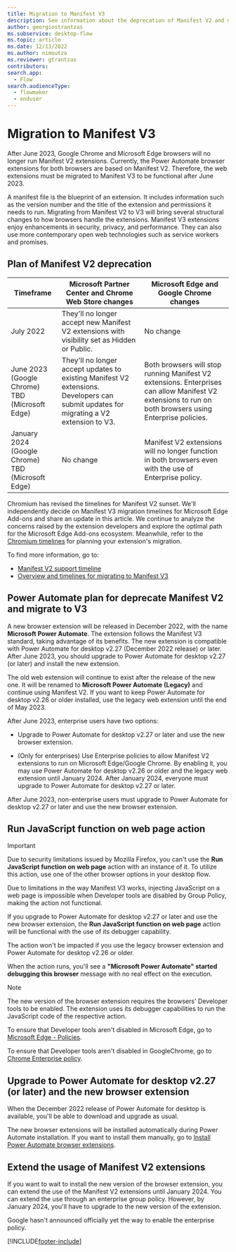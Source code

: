 ```yaml
---
title: Migration to Manifest V3 
description: See information about the deprecation of Manifest V2 and migration to Manifest V3.
author: georgiostrantzas
ms.subservice: desktop-flow
ms.topic: article
ms.date: 12/13/2022
ms.author: nimoutzo
ms.reviewer: gtrantzas
contributors:
search.app: 
  - Flow
search.audienceType: 
  - flowmaker
  - enduser
---
```


# Migration to Manifest V3

After June 2023, Google Chrome and Microsoft Edge browsers will no longer run Manifest V2 extensions. Currently, the Power Automate browser extensions for both browsers are based on Manifest V2. Therefore, the web extensions must be migrated to Manifest V3 to be functional after June 2023.

A manifest file is the blueprint of an extension. It includes information such as the version number and the title of the extension and permissions it needs to run. Migrating from Manifest V2 to V3 will bring several structural changes to how browsers handle the extensions. Manifest V3 extensions enjoy enhancements in security, privacy, and performance. They can also use more contemporary open web technologies such as service workers and promises.

## Plan of Manifest V2 deprecation

| Timeframe | Microsoft Partner Center and Chrome Web Store changes | Microsoft Edge and Google Chrome changes |
|-----------|-------------------------------------------------------|------------------------------------------|
| July 2022 | They'll no longer accept new Manifest V2 extensions with visibility set as Hidden or Public. | No change |
|June 2023 (Google Chrome) <br> TBD (Microsoft Edge) |They'll no longer accept updates to existing Manifest V2 extensions. Developers can submit updates for migrating a V2 extension to V3. |Both browsers will stop running Manifest V2 extensions. Enterprises can allow Manifest V2 extensions to run on both browsers using Enterprise policies. |
|January 2024 (Google Chrome) <br> TBD (Microsoft Edge) |No change | Manifest V2 extensions will no longer function in both browsers even with the use of Enterprise policy. |

Chromium has revised the timelines for Manifest V2 sunset. We'll independently decide on Manifest V3 migration timelines for Microsoft Edge Add-ons and share an update in this article. We continue to analyze the concerns raised by the extension developers and explore the optimal path for the Microsoft Edge Add-ons ecosystem. Meanwhile, refer to the [Chromium timelines](https://developer.chrome.com/docs/extensions/mv3/mv2-sunset) for planning your extension's migration.

To find more information, go to:

- [Manifest V2 support timeline](https://developer.chrome.com/docs/extensions/mv3/mv2-sunset/)
- [Overview and timelines for migrating to Manifest V3](/microsoft-edge/extensions-chromium/developer-guide/manifest-v3)

## Power Automate plan for deprecate Manifest V2 and migrate to V3

A new browser extension will be released in December 2022, with the name **Microsoft Power Automate**. The extension follows the Manifest V3 standard, taking advantage of its benefits. The new extension is compatible with Power Automate for desktop v2.27 (December 2022 release) or later. After June 2023, you should upgrade to Power Automate for desktop v2.27 (or later) and install the new extension.

The old web extension will continue to exist after the release of the new one. It will be renamed to **Microsoft Power Automate (Legacy)** and continue using Manifest V2. If you want to keep Power Automate for desktop v2.26 or older installed, use the legacy web extension until the end of May 2023.  

After June 2023, enterprise users have two options:

- Upgrade to Power Automate for desktop v2.27 or later and use the new browser extension.

- (Only for enterprises) Use Enterprise policies to allow Manifest V2 extensions to run on Microsoft Edge/Google Chrome. By enabling it, you may use Power Automate for desktop v2.26 or older and the legacy web extension until January 2024. After January 2024, everyone must upgrade to Power Automate for desktop v2.27 or later.

After June 2023, non-enterprise users must upgrade to Power Automate for desktop v2.27 or later and use the new browser extension.

## Run JavaScript function on web page action

> [!IMPORTANT]
> Due to security limitations issued by Mozilla Firefox, you can't use the **Run JavaScript function on web page** action with an instance of it. To utilize this action, use one of the other browser options in your desktop flow.

Due to limitations in the way Manifest V3 works, injecting JavaScript on a web page is impossible when Developer tools are disabled by Group Policy, making the action not functional.

If you upgrade to Power Automate for desktop v2.27 or later and use the new browser extension, the **Run JavaScript function on web page** action will be functional with the use of its debugger capability.

The action won't be impacted if you use the legacy browser extension and Power Automate for desktop v2.26 or older.

When the action runs, you'll see a  **"Microsoft Power Automate" started debugging this browser** message with no real effect on the execution.

> [!NOTE]
> The new version of the browser extension requires the browsers' Developer tools to be enabled. The extension uses its debugger capabilities to run the JavaScript code of the respective action.

To ensure that Developer tools aren't disabled in Microsoft Edge, go to [Microsoft Edge - Policies](/deployedge/microsoft-edge-policies#developertoolsavailability).

To ensure that Developer tools aren't disabled in GoogleChrome, go to [Chrome Enterprise policy](https://chromeenterprise.google/policies/#DeveloperToolsAvailability).

## Upgrade to Power Automate for desktop v2.27 (or later) and the new browser extension

When the December 2022 release of Power Automate for desktop is available, you'll be able to download and upgrade as usual.

The new browser extensions will be installed automatically during Power Automate installation. If you want to install them manually, go to [Install Power Automate browser extensions](install-browser-extensions.md).

## Extend the usage of Manifest V2 extensions

If you want to wait to install the new version of the browser extension, you can extend the use of the Manifest V2 extensions until January 2024. You can extend the use through an enterprise group policy. However, by January 2024, you'll have to upgrade to the new version of the extension.

Google hasn't announced officially yet the way to enable the enterprise policy.

[!INCLUDE[footer-include](../includes/footer-banner.md)]
